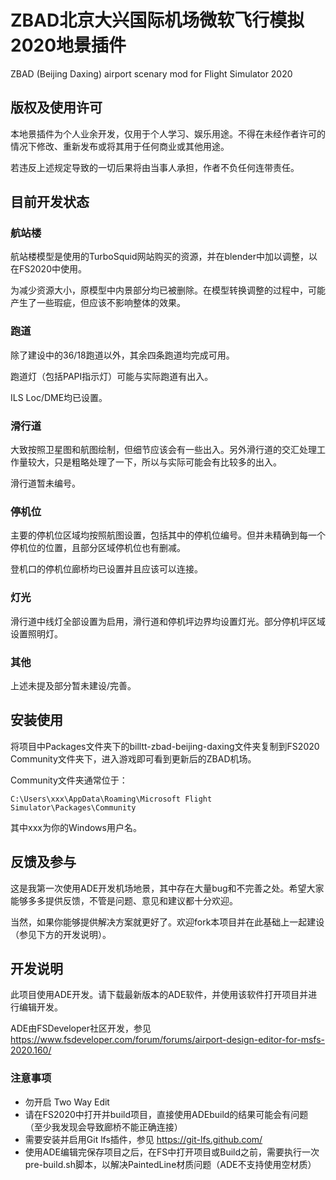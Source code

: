 # ZBAD北京大兴国际机场微软飞行模拟2020地景插件

ZBAD (Beijing Daxing) airport scenary mod for Flight Simulator 2020

## 版权及使用许可

本地景插件为个人业余开发，仅用于个人学习、娱乐用途。不得在未经作者许可的情况下修改、重新发布或将其用于任何商业或其他用途。

若违反上述规定导致的一切后果将由当事人承担，作者不负任何连带责任。

## 目前开发状态

### 航站楼

航站楼模型是使用的TurboSquid网站购买的资源，并在blender中加以调整，以在FS2020中使用。

为减少资源大小，原模型中内景部分均已被删除。在模型转换调整的过程中，可能产生了一些瑕疵，但应该不影响整体的效果。

### 跑道

除了建设中的36/18跑道以外，其余四条跑道均完成可用。

跑道灯（包括PAPI指示灯）可能与实际跑道有出入。

ILS Loc/DME均已设置。

### 滑行道

大致按照卫星图和航图绘制，但细节应该会有一些出入。另外滑行道的交汇处理工作量较大，只是粗略处理了一下，所以与实际可能会有比较多的出入。

滑行道暂未编号。

### 停机位

主要的停机位区域均按照航图设置，包括其中的停机位编号。但并未精确到每一个停机位的位置，且部分区域停机位也有删减。

登机口的停机位廊桥均已设置并且应该可以连接。

### 灯光

滑行道中线灯全部设置为启用，滑行道和停机坪边界均设置灯光。部分停机坪区域设置照明灯。

### 其他

上述未提及部分暂未建设/完善。

## 安装使用

将项目中Packages文件夹下的billtt-zbad-beijing-daxing文件夹复制到FS2020 Community文件夹下，进入游戏即可看到更新后的ZBAD机场。

Community文件夹通常位于：

`C:\Users\xxx\AppData\Roaming\Microsoft Flight Simulator\Packages\Community`

其中xxx为你的Windows用户名。

## 反馈及参与

这是我第一次使用ADE开发机场地景，其中存在大量bug和不完善之处。希望大家能够多多提供反馈，不管是问题、意见和建议都十分欢迎。

当然，如果你能够提供解决方案就更好了。欢迎fork本项目并在此基础上一起建设（参见下方的开发说明）。

## 开发说明

此项目使用ADE开发。请下载最新版本的ADE软件，并使用该软件打开项目并进行编辑开发。

ADE由FSDeveloper社区开发，参见 https://www.fsdeveloper.com/forum/forums/airport-design-editor-for-msfs-2020.160/

### 注意事项

- 勿开启 Two Way Edit
- 请在FS2020中打开并build项目，直接使用ADEbuild的结果可能会有问题（至少我发现会导致廊桥不能正确连接）
- 需要安装并启用Git lfs插件，参见 https://git-lfs.github.com/
- 使用ADE编辑完保存项目之后，在FS中打开项目或Build之前，需要执行一次pre-build.sh脚本，以解决PaintedLine材质问题（ADE不支持使用空材质）
